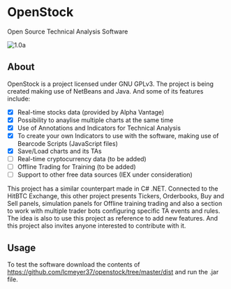 # OpenStock
Open Source Technical Analysis Software

![1.0a](https://github.com/lcmeyer37/openstock/blob/master/openstock02012019.jpg)

## About
OpenStock is a project licensed under GNU GPLv3. The project is being created making use of NetBeans and Java. And some of its features include:

- [x] Real-time stocks data (provided by Alpha Vantage) 
- [x] Possibility to anaylise multiple charts at the same time
- [x] Use of Annotations and Indicators for Technical Analysis
- [x] To create your own Indicators to use with the software, making use of Bearcode Scripts (JavaScript files)
- [x] Save/Load charts and its TAs
- [ ] Real-time cryptocurrency data (to be added)
- [ ] Offline Trading for Training (to be added)
- [ ] Support to other free data sources (IEX under consideration)

This project has a similar counterpart made in C# .NET. Connected to the HitBTC Exchange, this other project presents Tickers, Orderbooks, Buy and Sell panels, simulation panels for Offline training trading and also a section to work with multiple trader bots configuring specific TA events and rules. The idea is also to use this project as reference to add new features. And this project also invites anyone interested to contribute with it.

## Usage
To test the software download the contents of https://github.com/lcmeyer37/openstock/tree/master/dist and run the .jar file.
